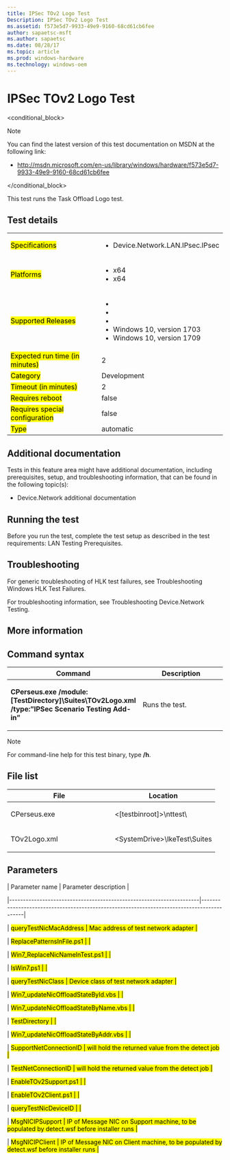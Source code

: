 ```yaml
---
title: IPSec TOv2 Logo Test
Description: IPSec TOv2 Logo Test
ms.assetid: f573e5d7-9933-49e9-9160-68cd61cb6fee
author: sapaetsc-msft
ms.author: sapaetsc
ms.date: 08/28/17
ms.topic: article
ms.prod: windows-hardware
ms.technology: windows-oem
---
```


# IPSec TOv2 Logo Test

<conditional_block> <conditions> <docset value="standalone"></docset> </conditions>

>[!NOTE]
You can find the latest version of this test documentation on MSDN at the following link:

-   <xref hlink="http://msdn.microsoft.com/en-us/library/windows/hardware/f573e5d7-9933-49e9-9160-68cd61cb6fee">http://msdn.microsoft.com/en-us/library/windows/hardware/f573e5d7-9933-49e9-9160-68cd61cb6fee</b>


</conditional_block>

This test runs the Task Offload Logo test.

## Test details

<table>
<colgroup>
<col width="50%" />
<col width="50%" />
</colgroup>
<tbody>
<tr class="odd">
<td><mark type="bullet_intro">Specifications</b></td>
<td><ul>
<li>Device.Network.LAN.IPsec.IPsec</li>
</ul></td>
</tr>
<tr class="even">
<td><mark type="bullet_intro">Platforms</b></td>
<td><ul>
<li><tla rid="win_threshold_desktop"></tla> x64</li>
<li><tla rid="win_threshold_server"></tla> x64</li>
</ul></td>
</tr>
<tr class="odd">
<td><mark type="bullet_intro">Supported Releases</b></td>
<td><ul>
<li><tla rid="win_10"></tla></li>
<li><tla rid="win_10_th2"></tla></li>
<li><tla rid="win_10_rs1"></tla></li>
<li>Windows 10, version 1703</li>
<li>Windows 10, version 1709</li>
</ul></td>
</tr>
<tr class="even">
<td><mark type="bullet_intro">Expected run time (in minutes)</b></td>
<td>2</td>
</tr>
<tr class="odd">
<td><mark type="bullet_intro">Category</b></td>
<td>Development</td>
</tr>
<tr class="even">
<td><mark type="bullet_intro">Timeout (in minutes)</b></td>
<td>2</td>
</tr>
<tr class="odd">
<td><mark type="bullet_intro">Requires reboot</b></td>
<td>false</td>
</tr>
<tr class="even">
<td><mark type="bullet_intro">Requires special configuration</b></td>
<td>false</td>
</tr>
<tr class="odd">
<td><mark type="bullet_intro">Type</b></td>
<td>automatic</td>
</tr>
</tbody>
</table>

## Additional documentation

Tests in this feature area might have additional documentation, including prerequisites, setup, and troubleshooting information, that can be found in the following topic(s):

-   <xref rid="p_hlk_test.device_network_additional_documentation">Device.Network additional documentation</b>

## Running the test

Before you run the test, complete the test setup as described in the test requirements: <xref rid="p_hlk_test.lan_testing_prerequisites">LAN Testing Prerequisites</b>.

## Troubleshooting

For generic troubleshooting of HLK test failures, see <xref rid="p_hlk.troubleshooting_windows_hlk_test_failures">Troubleshooting Windows HLK Test Failures</b>.

For troubleshooting information, see <xref rid="p_hlk_test.troubleshooting_devicenetwork_testing">Troubleshooting Device.Network Testing</b>.

## More information

## Command syntax

<table>
<colgroup>
<col width="50%" />
<col width="50%" />
</colgroup>
<thead>
<tr class="header">
<th>Command</th>
<th>Description</th>
</tr>
</thead>
<tbody>
<tr class="odd">
<td><p><strong>CPerseus.exe /module:[TestDirectory]\Suites\TOv2Logo.xml /type:”IPSec Scenario Testing Add-in”</strong></p></td>
<td><p>Runs the test.</p></td>
</tr>
</tbody>
</table>

>[!NOTE]
For command-line help for this test binary, type **/h**.


## File list

<table>
<colgroup>
<col width="50%" />
<col width="50%" />
</colgroup>
<thead>
<tr class="header">
<th>File</th>
<th>Location</th>
</tr>
</thead>
<tbody>
<tr class="odd">
<td><p>CPerseus.exe</p></td>
<td><p><placeholder>&lt;[testbinroot]&gt;</placeholder>\nttest\</p></td>
</tr>
<tr class="even">
<td><p>TOv2Logo.xml</p></td>
<td><p><placeholder>&lt;SystemDrive&gt;</placeholder>\IkeTest\Suites</p></td>
</tr>
</tbody>
</table>

## Parameters

| Parameter name                                                      | Parameter description                                                                     |
|---------------------------------------------------------------------|-------------------------------------------------------------------------------------------|
| <mark type="bullet_intro">queryTestNicMacAddress</b>                | Mac address of test network adapter                                                       |
| <mark type="bullet_intro">ReplacePatternsInFile.ps1</b>             |                                                                                           |
| <mark type="bullet_intro">Win7\_ReplaceNicNameInTest.ps1</b>        |                                                                                           |
| <mark type="bullet_intro">IsWin7.ps1</b>                            |                                                                                           |
| <mark type="bullet_intro">queryTestNicClass</b>                     | Device class of test network adapter                                                      |
| <mark type="bullet_intro">Win7\_updateNicOffloadStateById.vbs</b>   |                                                                                           |
| <mark type="bullet_intro">Win7\_updateNicOffloadStateByName.vbs</b> |                                                                                           |
| <mark type="bullet_intro">TestDirectory</b>                         |                                                                                           |
| <mark type="bullet_intro">Win7\_updateNicOffloadStateByAddr.vbs</b> |                                                                                           |
| <mark type="bullet_intro">SupportNetConnectionID</b>                | will hold the returned value from the detect job                                          |
| <mark type="bullet_intro">TestNetConnectionID</b>                   | will hold the returned value from the detect job                                          |
| <mark type="bullet_intro">EnableTOv2Support.ps1</b>                 |                                                                                           |
| <mark type="bullet_intro">EnableTOv2Client.ps1</b>                  |                                                                                           |
| <mark type="bullet_intro">queryTestNicDeviceID</b>                  |                                                                                           |
| <mark type="bullet_intro">MsgNICIPSupport</b>                       | IP of Message NIC on Support machine, to be populated by detect.wsf before installer runs |
| <mark type="bullet_intro">MsgNICIPClient</b>                        | IP of Message NIC on Client machine, to be populated by detect.wsf before installer runs  |





